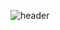 ![header](https://capsule-render.vercel.app/api?type=waving&color=gradient&height=300&section=header&text=이상준의%20깃허브입니다.&fontSize=70)

